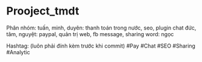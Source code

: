 # Prooject_tmdt

Phân nhóm:
tuấn, minh, duyên: thanh toán trong nước, seo, plugin chat
đức, tâm, nguyệt: paypal, quản trị web, fb message, sharing
word: ngọc

Hashtag: (luôn phải đính kèm trước khi commit)
#Pay
#Chat
#SEO
#Sharing
#Analytic

